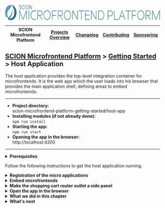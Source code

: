 <a href="/README.md"><img src="/resources/branding/scion-microfrontend-platform-banner.svg" height="50" alt="SCION Microfrontend Platform"></a>

| SCION Microfrontend Platform | [Projects Overview][menu-projects-overview] | [Changelog][menu-changelog] | [Contributing][menu-contributing] | [Sponsoring][menu-sponsoring] |  
| --- | --- | --- | --- | --- |

## [SCION Microfrontend Platform][menu-home] > [Getting Started][menu-getting-started] > Host Application

The host application provides the top-level integration container for microfrontends. It is the web app which the user loads into his browser that provides the main application shell, defining areas to embed microfrontends.

***
- **Project directory:**\
  scion-microfrontend-platform-getting-started/host-app
- **Installing modules (if not already done):**\
  `npm run install`
- **Starting the app:**\
  `npm run start`
- **Opening the app in the browser:**\
  http://localhost:4200
***


<details>
   <summary><strong>Prerequisites</strong></summary>
   <br>
   
If you checked out the `skeleton` branch of the Git repository for this guide, the directory structure should look like this. If not, please refer to [How to complete this guide][link-getting-started#installation] for step-by-step instructions.

```
   scion-microfrontend-platform-getting-started
   ├── host-app
   │   ├── src
   │   │   ├── index.html // HTML template
   │   │   ├── host-controller.ts // TypeScript file
   │   │   └── styles.scss // Sass stylesheet
   │   ├── package.json
   │   └── tsconfig.json
```
</details>

 
Follow the following instructions to get the host application running.

<details>
   <summary><strong>Registration of the micro applications</strong></summary>
   <br>

In this section, we will register the `products`, `shopping cart` and `devtools` web applications as micro applications and start the platform host. Registered micro applications can interact with the platform and other micro applications.

1. Open the TypeScript file `host-controller.ts`.
2. Start the platform and register the micro applications by adding the following content to the `init` method:
   ```ts
        import { MicrofrontendPlatform } from '@scion/microfrontend-platform';   
   
        public async init(): Promise<void> {
   [+]    await MicrofrontendPlatform.startHost({
   [+]      applications: [
   [+]        {symbolicName: 'products-app', manifestUrl: 'http://localhost:4201/manifest.json'},
   [+]        {symbolicName: 'shopping-cart-app', manifestUrl: 'http://localhost:4202/manifest.json'},
   [+]        {symbolicName: 'devtools', manifestUrl: 'https://scion-microfrontend-platform-devtools.vercel.app/assets/manifest.json', intentionCheckDisabled: true, scopeCheckDisabled: true},
   [+]      ],
   [+]    });
        }
   ```

   > Lines to be added are preceded by the [+] mark.

   As the argument to `MicrofrontendPlatform.startHost` we pass the configuration of the platform, which contains at minimum the web applications to register as micro applications. Registered micro applications can connect to the platform and interact with each other. Each application, we assign a unique symbolic name and specify its manifest. The symbolic name is used by the micro application to connect to the platform. The manifest is a special file that contains information about the micro application, such as capabilities that the application provides or intentions that the application has.
</details>

<details>
   <summary><strong>Embed microfrontends</strong></summary>
   <br>

In this section, we will embed the `products`, `shopping cart` and `devtools` microfrontends.
   
1. Open the HTML template `index.html`.
1. Add a button to the HTML template to show the shopping cart, as follows:
   ```html
   <nav>
     <button class="shopping-cart">Shopping Cart</button>
   </nav>
   ```
1. Add three router outlets to the HTML template, as follows:
   ```html
   <sci-router-outlet></sci-router-outlet>
   <sci-router-outlet name="SHOPPING-CART"></sci-router-outlet>
   <sci-router-outlet name="DEV-TOOLS"></sci-router-outlet>
   ```
   In the first router outlet, we will show the `products` microfrontend. It has no name, so it defaults to the primary router outlet. In the second router outlet, we will show the `shopping cart` microfrontend. And in the third router outlet, we will show the `devtools` microfrontend.
   
   > A router outlet is a placeholder that the platform dynamically fills based on the current router state. Using the router, you can instruct an outlet to embed a microfrontend. By giving an outlet a name, you can reference it as the routing target. If not naming an outlet, its name defaults to `primary`. The concept of the router outlet is inspired by the Angular routing mechanism. For more information, refer to the [Developer Guide][link-developer-guide#routing].
1. Open the TypeScript file `host-controller.ts`.
1. Now, we want to route the primary router outlet to display the `products` microfrontend, as follows:

   ```ts
        import { MicrofrontendPlatform, OutletRouter } from '@scion/microfrontend-platform';   
        import { Beans } from '@scion/toolkit/bean-manager';
   
        public async init(): Promise<void> {
          // Start the platform
          await MicrofrontendPlatform.startHost({
            applications: [
              {symbolicName: 'products-app', manifestUrl: 'http://localhost:4201/manifest.json'},
              {symbolicName: 'shopping-cart-app', manifestUrl: 'http://localhost:4202/manifest.json'},
              {symbolicName: 'devtools', manifestUrl: 'https://scion-microfrontend-platform-devtools.vercel.app/assets/manifest.json', intentionCheckDisabled: true, scopeCheckDisabled: true},
            ],
          });
 
   [+]    // Display the `products` microfrontend in the primary router outlet
   [+]    Beans.get(OutletRouter).navigate('http://localhost:4201/products.html');
        }
   ```
   > Lines to be added are preceded by the [+] mark.

   The `OutletRouter` allows us to route the content of a `<sci-router-outlet>`. Since we do not specify a target outlet, navigation refers to the primary router outlet. We get the router via the platform's bean manager.
1. Next, we want to display the `shopping cart` microfrontend when the user clicks the shopping cart button.

   In the constructor, add a click listener to the shopping cart button and invoke the method `onToggleShoppingCart`, as follows:
   ```ts
   import { MessageClient, MicrofrontendPlatform, OutletRouter } from '@scion/microfrontend-platform';
   import { Beans } from '@scion/toolkit/bean-manager';
   
   constructor() {
     document.querySelector('button.shopping-cart').addEventListener('click', () => this.onToggleShoppingCart());
   }
   
   private onToggleShoppingCart(): void {
     // Publish message to toggle the shopping cart panel when the user clicks the shopping cart button
     Beans.get(MessageClient).publish('shopping-cart/toggle-side-panel');
   }
   ```

   For illustration purposes, unlike to embedding the `products` microfrontend, we publish a message to show the `shopping cart` microfrontend. As of now, nothing would happen when the user clicks on that button, because we did not register a message listener yet. It is important to understand that the platform transports that message to all micro applications. Later, when implementing the `shopping cart` micro application, we will subscribe to such messages and navigate accordingly. Of course, we could also use the `OutletRouter` directly. For illustrative purposes, however, we use an alternative approach, which further has the advantage that we do not have to know the URL of the microfrontend to embed it. Instead, we let the providing micro application perform the routing, keeping the microfrontend URL an implementation detail of the micro application that provides the microfrontend.
   
1. Finally, we want to route the devtools router outlet to display the `devtools` microfrontend, as follows:

   ```ts
        import { MessageClient, MicrofrontendPlatform, OutletRouter } from '@scion/microfrontend-platform';   
        import { Beans } from '@scion/toolkit/bean-manager';
   
        public async init(): Promise<void> {
          // Start the platform
          await MicrofrontendPlatform.startHost({
            applications: [
              {symbolicName: 'products-app', manifestUrl: 'http://localhost:4201/manifest.json'},
              {symbolicName: 'shopping-cart-app', manifestUrl: 'http://localhost:4202/manifest.json'},
              {symbolicName: 'devtools', manifestUrl: 'https://scion-microfrontend-platform-devtools.vercel.app/assets/manifest.json', intentionCheckDisabled: true, scopeCheckDisabled: true},
            ],
          });
 
          // Display the `products` microfrontend in the primary router outlet
          Beans.get(OutletRouter).navigate('http://localhost:4201/products.html');

   [+]    // Display the devtools microfrontend in the devtools router outlet
   [+]    Beans.get(OutletRouter).navigate('https://scion-microfrontend-platform-devtools.vercel.app', {outlet: 'DEV-TOOLS'});
        }
   ```
   > Lines to be added are preceded by the [+] mark.
</details>

<details>
   <summary><strong>Make the shopping cart router outlet a side panel</strong></summary>
   <br>
   
We want the shopping cart outlet to behave like a side panel that the user can expand or collapse by clicking on the shopping cart button.

Therefore, open the stylesheet file `styles.scss` and add the following style:
   
```scss
sci-router-outlet[name="SHOPPING-CART"].sci-empty {
  display: none;
}
```
</details>

<details>
   <summary><strong>Open the app in the browser</strong></summary>
   <br>

We did it! Run `npm run start` to serve the applications.

When you open the page http://localhost:4200, you see:
- the header "Products" provided by the otherwise still empty `products` microfrontend
- the button we prepared for toggling the shopping cart sidebar
- the `devtools` microfrontend

This is not yet much. That is because we first have to implement the micro applications for `products` and `shopping cart`. If you open the console panel of your browser, you will notice that the platform tries to load the manifests for the `products` and `shopping cart` micro applications, which leads to an error because they are not yet available.
</details>

<details>
   <summary><strong>What we did in this chapter</strong></summary>
   <br>

We have added two router outlets to the HTML template of the host application for embedding the `products` and `shopping cart` microfrontends. We are loading the `products` microfrontend using the platform router. For the `shopping cart` microfrontend, we chose an alternative approach. Instead of routing ourselves, we delegate the routing to the `shopping cart` application by publishing a message.

<details>
   <summary>The <code>index.html</code> looks as following:</summary>

```html
<!DOCTYPE html>
<html lang="en">
  <head>
    <title>Webshop</title>
    <link rel="stylesheet" type="text/css" href="styles.scss">
    <script type="module" src="./host-controller.ts"></script>
  </head>
  <body>
    <nav>
      <button class="shopping-cart">Shopping Cart</button>
    </nav>
    <sci-router-outlet></sci-router-outlet>
    <sci-router-outlet name="SHOPPING-CART"></sci-router-outlet>
    <sci-router-outlet name="DEV-TOOLS"></sci-router-outlet>
  </body>
</html>
```
</details>


<details>
   <summary>The <code>host-controller.ts</code> looks as following:</summary>

```ts
import { MessageClient, MicrofrontendPlatform, OutletRouter } from '@scion/microfrontend-platform';
import { Beans } from '@scion/toolkit/bean-manager';

class HostController {

  constructor() {
    document.querySelector('button.shopping-cart').addEventListener('click', () => this.onToggleShoppingCart());
  }

  public async init(): Promise<void> {
    // Start the platform
    await MicrofrontendPlatform.startHost({
      applications: [
        {symbolicName: 'products-app', manifestUrl: 'http://localhost:4201/manifest.json'},
        {symbolicName: 'shopping-cart-app', manifestUrl: 'http://localhost:4202/manifest.json'},
        {symbolicName: 'devtools', manifestUrl: 'https://scion-microfrontend-platform-devtools.vercel.app/assets/manifest.json', intentionCheckDisabled: true, scopeCheckDisabled: true},
      ],
    });

    // Display the products microfrontend in the primary router outlet
    Beans.get(OutletRouter).navigate('http://localhost:4201/products.html');

    // Display the devtools microfrontend in the devtools router outlet
    Beans.get(OutletRouter).navigate('https://scion-microfrontend-platform-devtools.vercel.app', {outlet: 'DEV-TOOLS'});
  }

  private onToggleShoppingCart(): void {
    // Publish message to toggle the shopping cart panel when the user clicks the shopping cart button
    Beans.get(MessageClient).publish('shopping-cart/toggle-side-panel');
  }
}

new HostController().init();
```
</details>

</details>

<details>
   <summary><strong>What's next</strong></summary>
   <br>

   Next, we will develop the `products` micro application so that the user can view the products of our webshop. Click [here][link-getting-started:products-app] to continue. 
</details>

[menu-home]: /README.md
[menu-projects-overview]: /docs/site/projects-overview.md
[menu-changelog]: /docs/site/changelog/changelog.md
[menu-contributing]: /CONTRIBUTING.md
[menu-sponsoring]: /docs/site/sponsoring.md

[menu-getting-started]: /docs/site/getting-started/getting-started.md
[link-getting-started#installation]: /docs/site/getting-started/getting-started.md#how-to-complete-this-guide
[link-developer-guide#routing]: https://scion-microfrontend-platform-developer-guide.vercel.app/#chapter:embedding-microfrontends
[link-developer-guide#manifest]: https://scion-microfrontend-platform-developer-guide.vercel.app/#chapter:intention-api:manifest
[link-getting-started:products-app]: /docs/site/getting-started/getting-started-products-app.md
